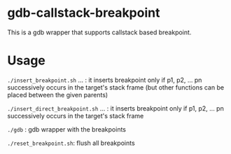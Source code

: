 # gdb-callstack-breakpoint
This is a gdb wrapper that supports callstack based breakpoint.

# Usage

`./insert_breakpoint.sh` <p1> <p2> ... <pn> <target>: it inserts breakpoint only if p1, p2, ... pn successively occurs in the target's stack frame (but other functions can be placed between the given parents)

`./insert_direct_breakpoint.sh` <p1> <p2> ... <pn> <target>: it inserts breakpoint only if p1, p2, ... pn successively occurs in the target's stack frame 

`./gdb` <args>: gdb wrapper with the breakpoints

`./reset_breakpoint.sh`: flush all breakpoints
